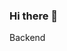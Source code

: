 ### Hi there 👋

<!--
**alexnguyen2201/alexnguyen2201** is a ✨ _special_ ✨ repository because its `README.md` (this file) appears on your GitHub profile.

Here are some ideas to get you started:

- 🔭 I’m currently working on ... Backend 
- 🌱 I’m currently learning ... Backend 
- 👯 I’m looking to collaborate on ...Backend
- 🤔 I’m looking for help with ... Backend
- 💬 Ask me about ... Backend
- 📫 How to reach me: ...
- 😄 Pronouns: ...Backend
- ⚡ Fun fact: ...Backend
--> Backend

